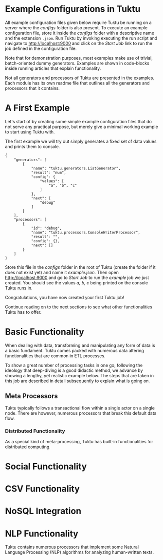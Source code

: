 Example Configurations in Tuktu
=========

All example configuration files given below require Tuktu be running on a server where the *configs* folder is also present. To execute an example configuration file, store it inside the *configs* folder with a descriptive name and the extension `.json`. Run Tuktu by invoking executing the run script and navigate to [http://localhost:9000](http://localhost:9000) and click on the *Start Job* link to run the job defined in the configuration file.

Note that for demonstration purposes, most examples make use of trivial, batch-oriented dummy generators. Examples are shown in code-blocks inside running articles that explain functionality.

Not all generators and processors of Tuktu are presented in the examples. Each module has its own readme file that outlines all the generators and processors that it contains.

# A First Example 
Let's start of by creating some simple example configuration files that do not serve any practical purpose, but merely give a minimal working example to start using Tuktu with.

The first example we will try out simply generates a fixed set of data values and prints them to console.

    {
	    "generators": [
	        {
	            "name": "tuktu.generators.ListGenerator",
	            "result": "num",
	            "config": {
	                "values": [
	                    "a", "b", "c"
	                ]
	            },
	            "next": [
	                "debug"
	            ]
	        }
	    ],
		"processors": [
	        {
	            "id": "debug",
	            "name": "tuktu.processors.ConsoleWriterProcessor",
	            "result": "",
	            "config": {},
	            "next": []
	        }
	    ]
	}

Store this file in the *configs* folder in the root of Tuktu (create the folder if it does not exist yet) and name it *example.json*. Then open [http://localhost:9000](http://localhost:9000) and go to *Start Job* to run the *example* job we just created. You should see the values *a, b, c* being printed on the console Tuktu runs in.

Congratulations, you have now created your first Tuktu job!

Continue reading on to the next sections to see what other functionalities Tuktu has to offer.

# Basic Functionality
When dealing with data, transforming and manipulating any form of data is a basic fundament. Tuktu comes packed with numerous data altering functionalities that are common in ETL processes.

To show a great number of processing tasks in one go, following the ideology that deep-diving is a good didactic method, we advance by showing a lengthy, yet realistic example below. The steps that are taken in this job are described in detail subsequently to explain what is going on.

 

## Meta Processors
Tuktu typically follows a transactional flow within a single actor on a single node. There are however, numerous processors that break this default data flow.

### Distributed Functionality
As a special kind of meta-processing, Tuktu has built-in functionalities for distributed computing.

# Social Functionality

# CSV Functionality

# NoSQL Integration

# NLP Functionality
Tuktu contains numerous processors that implement some Natural Language Processing (NLP) algorithms for analyzing human-written texts.
